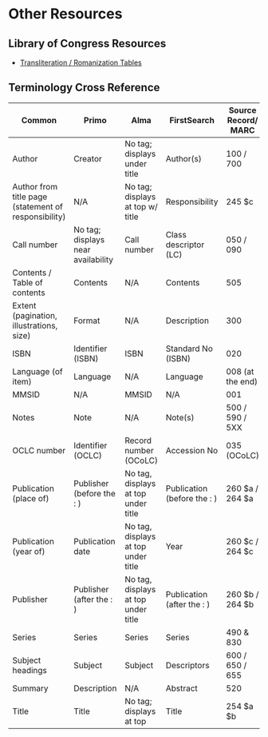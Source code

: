 # Other Resources

## Library of Congress Resources

* [Transliteration / Romanization Tables](https://www.loc.gov/catdir/cpso/roman.html)

## Terminology Cross Reference

| **Common**                                           | **Primo**                          | **Alma**                            | **FirstSearch**             | **Source Record/ MARC** |
| ---------------------------------------------------- | ---------------------------------- | ----------------------------------- | --------------------------- | ----------------------- |
| Author                                               | Creator                            | No tag; displays under title        | Author(s)                   | 100 / 700               |
| Author from title page (statement of responsibility) | N/A                                | No tag; displays at top w/ title    | Responsibility              | 245 $c                  |
| Call number                                          | No tag; displays near availability | Call number                         | Class descriptor (LC)       | 050 / 090               |
| Contents / Table of contents                         | Contents                           | N/A                                 | Contents                    | 505                     |
| Extent (pagination, illustrations, size)             | Format                             | N/A                                 | Description                 | 300                     |
| ISBN                                                 | Identifier (ISBN)                  | ISBN                                | Standard No (ISBN)          | 020                     |
| Language (of item)                                   | Language                           | N/A                                 | Language                    | 008 (at the end)        |
| MMSID                                                | N/A                                | MMSID                               | N/A                         | 001                     |
| Notes                                                | Note                               | N/A                                 | Note(s)                     | 500 / 590 / 5XX         |
| OCLC number                                          | Identifier (OCLC)                  | Record number (OCoLC)               | Accession No                | 035 (OCoLC)             |
| Publication (place of)                               | Publisher (before the : )          | No tag, displays at top under title | Publication (before the : ) | 260 $a / 264 $a         |
| Publication (year of)                                | Publication date                   | No tag, displays at top under title | Year                        | 260 $c / 264 $c         |
| Publisher                                            | Publisher (after the : )           | No tag, displays at top under title | Publication (after the : )  | 260 $b / 264 $b         |
| Series                                               | Series                             | Series                              | Series                      | 490 & 830               |
| Subject headings                                     | Subject                            | Subject                             | Descriptors                 | 600 / 650 / 655         |
| Summary                                              | Description                        | N/A                                 | Abstract                    | 520                     |
| Title                                                | Title                              | No tag; displays at top             | Title                       | 254 $a $b               |
